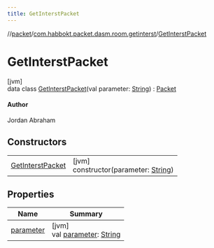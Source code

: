 ```yaml
---
title: GetInterstPacket
---
```

//[packet](../../../index.html)/[com.habbokt.packet.dasm.room.getinterst](../index.html)/[GetInterstPacket](index.html)



# GetInterstPacket



[jvm]\
data class [GetInterstPacket](index.html)(val parameter: [String](https://kotlinlang.org/api/latest/jvm/stdlib/kotlin/-string/index.html)) : [Packet](../../../../api/api/com.habbokt.api.packet/-packet/index.html)

#### Author



Jordan Abraham



## Constructors


| | |
|---|---|
| [GetInterstPacket](-get-interst-packet.html) | [jvm]<br>constructor(parameter: [String](https://kotlinlang.org/api/latest/jvm/stdlib/kotlin/-string/index.html)) |


## Properties


| Name | Summary |
|---|---|
| [parameter](parameter.html) | [jvm]<br>val [parameter](parameter.html): [String](https://kotlinlang.org/api/latest/jvm/stdlib/kotlin/-string/index.html) |

